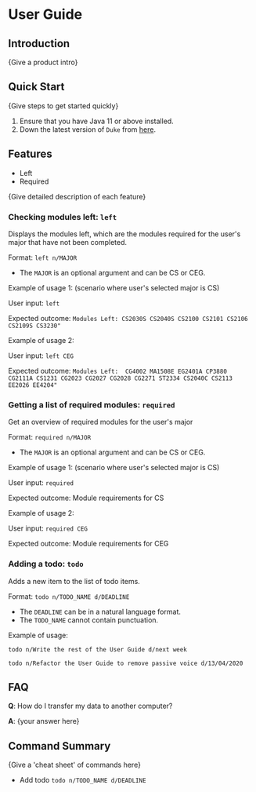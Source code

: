 # User Guide

## Introduction

{Give a product intro}

## Quick Start

{Give steps to get started quickly}

1. Ensure that you have Java 11 or above installed.
1. Down the latest version of `Duke` from [here](http://link.to/duke).

## Features 
- Left
- Required

{Give detailed description of each feature}

### Checking modules left: `left`
Displays the modules left, which are the modules required for the user's major that have not been completed.

Format: `left n/MAJOR`

* The `MAJOR` is an optional argument and can be CS or CEG.

Example of usage 1: (scenario where user's selected major is CS)

User input: 
`left`

Expected outcome:
`Modules Left: CS2030S CS2040S CS2100 CS2101 CS2106 CS2109S CS3230"`

Example of usage 2: 

User input:
`left CEG`

Expected outcome:
`Modules Left: 
CG4002
MA1508E
EG2401A
CP3880
CG2111A
CS1231
CG2023
CG2027
CG2028
CG2271
ST2334
CS2040C
CS2113
EE2026
EE4204"`

### Getting a list of required modules: `required`
Get an overview of required modules for the user's major

Format: `required n/MAJOR`

* The `MAJOR` is an optional argument and can be CS or CEG.

Example of usage 1: (scenario where user's selected major is CS)

User input:
`required`

Expected outcome:
Module requirements for CS

Example of usage 2:

User input:
`required CEG`

Expected outcome:
Module requirements for CEG

### Adding a todo: `todo`
Adds a new item to the list of todo items.

Format: `todo n/TODO_NAME d/DEADLINE`

* The `DEADLINE` can be in a natural language format.
* The `TODO_NAME` cannot contain punctuation.  

Example of usage: 

`todo n/Write the rest of the User Guide d/next week`

`todo n/Refactor the User Guide to remove passive voice d/13/04/2020`

## FAQ

**Q**: How do I transfer my data to another computer? 

**A**: {your answer here}

## Command Summary

{Give a 'cheat sheet' of commands here}

* Add todo `todo n/TODO_NAME d/DEADLINE`
